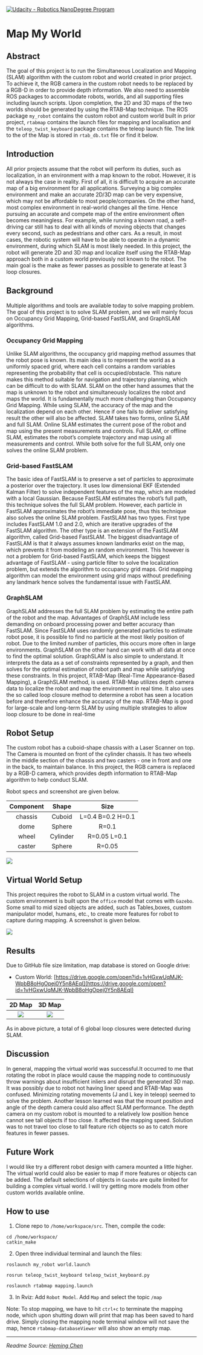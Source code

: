 [![Udacity - Robotics NanoDegree Program](https://s3-us-west-1.amazonaws.com/udacity-robotics/Extra+Images/RoboND_flag.png)](https://www.udacity.com/robotics)

# Map My World 

## Abstract 
The goal of this project is to run the Simultaneous Localization and Mapping (SLAM) algorithm with the custom robot and world created in prior project. To achieve it, the RGB camera in the custom robot needs to be replaced by a RGB-D in order to provide depth information.
We also need to assemble ROS packages to accommodate robots, worlds, and all supporting files including launch scripts. Upon completion, the 2D and 3D maps of the two worlds should be generated by using the RTAB-Map technique.
The ROS package `my_robot` contains the custom robot and custom world built in prior project, `rtabmap` contains the launch files for mapping and localisation and the `teleop_twist_keyboard` package contains the teleop launch file.
The link to the of the Map is stored in `rtab_db.txt` file or find it below.

## Introduction
All prior projects assume that the robot will perform its duties, such as localization, in an environment with a map known to the robot. However, it is not always the case in reality. First of all, it is difficult to acquire an accurate map of a big environment for all applications.
Surveying a big complex environment and make an accurate 2D/3D map can be very expensive, which may not be affordable to most people/companies. On the other hand, most complex environment in real-world changes all the time.
Hence pursuing an accurate and compete map of the entire environment often becomes meaningless. For example, while running a known road, a self-driving car still has to deal with all kinds of moving objects that changes every second, such as pedestrians and other cars. 
As a result, in most cases, the robotic system will have to be able to operate in a dynamic environment, during which SLAM is most likely needed. In this project, the robot will generate 2D and 3D map and localize itself using the RTAB-Map approach both in a custom world previously not known to the robot.
The main goal is the make as fewer passes as possible to generate at least 3 loop closures.

## Background
Multiple algorithms and tools are available today to solve mapping problem. The goal of this project is to solve SLAM problem, and we will mainly focus on Occupancy Grid Mapping, Grid-based FastSLAM, and GraphSLAM algorithms.

### Occupancy Grid Mapping
Unlike SLAM algorithms, the occupancy grid mapping method assumes that the robot pose is known. Its main idea is to represent the world as a uniformly spaced grid, where each cell contains a random variables representing the probability that cell is occupied/obstacle. This nature makes this method suitable for navigation and trajectory planning, which can be difficult to do with SLAM.
SLAM on the other hand assumes that the map is unknown to the robot and simultaneously localizes the robot and maps the world. It is fundamentally much more challenging than Occupancy Grid Mapping. While using SLAM, the accuracy of the map and the localization depend on each other. Hence if one fails to deliver satisfying result the other will also be affected. SLAM takes two forms, online SLAM and full SLAM. Online SLAM estimates the current pose of the robot and map using the present measurements and controls. Full SLAM, or offline SLAM, estimates the robot’s complete trajectory and map using all measurements and control. While both solve for the full SLAM, only one solves the online SLAM problem.

### Grid-based FastSLAM
The basic idea of FastSLAM is to preserve a set of particles to approximate a posterior over the trajectory. It uses low dimensional EKF (Extended Kalman Filter) to solve independent features of the map, which are modeled with a local Gaussian. Because FastSLAM estimates the robot’s full path, this technique solves the full SLAM problem. However, each particle in FastSLAM approximates the robot’s immediate pose, thus this technique also solves the online SLAM problem.
FastSLAM has two types. First type includes FastSLAM 1.0 and 2.0, which are iterative upgrades of the FastSLAM algorithm. The other type is an extension of the FastSLAM algorithm, called Grid-based FastSLAM. The biggest disadvantage of FastSLAM is that it always assumes known landmarks exist on the map, which prevents it from modeling an random environment. This however is not a problem for Grid-based FastSLAM, which keeps the biggest advantage of FastSLAM - using particle filter to solve the localization problem, but extends the algorithm to occupancy grid maps. Grid mapping algorithm can model the environment using grid maps without predefining any landmark hence solves the fundamental issue with FastSLAM.

### GraphSLAM
GraphSLAM addresses the full SLAM problem by estimating the entire path of the robot and the map. Advantages of GraphSLAM include less demanding on onboard processing power and better accuracy than FastSLAM. Since FastSLAM uses randomly generated particles to estimate robot pose, it is possible to find no particle at the most likely position of robot. Due to the limited number of particles, this occurs more often in large environments. GraphSLAM on the other hand can work with all data at once to find the optimal solution. GraphSLAM is also simple to understand. It interprets the data as a set of constraints represented by a graph, and then solves for the optimal estimation of robot path and map while satisfying these constraints.
In this project, RTAB-Map (Real-Time Appearance-Based Mapping), a GraphSLAM method, is used. RTAB-Map utilizes depth camera data to localize the robot and map the environment in real time. It also uses the so called loop closure method to determine a robot has seen a location before and therefore enhance the accuracy of the map. RTAB-Map is good for large-scale and long-term SLAM by using multiple strategies to allow loop closure to be done in real-time

## Robot Setup
The custom robot has a cuboid-shape chassis with a Laser Scanner on top. The Camera is mounted on front of the cylinder chassis. It has two wheels in the middle section of the chassis and two casters - one in front and one in the back, to maintain balance. 
In this project, the RGB camera is replaced by a RGB-D camera, which provides depth information to RTAB-Map algorithm to help conduct SLAM.

Robot specs and screenshot are given below.

| Component          | Shape    | Size             |
|:------------------:|:--------:|:----------------:|
| chassis            | Cuboid   | L=0.4 B=0.2 H=0.1|
| dome               | Sphere   | R=0.1            |
| wheel              | Cylinder | R=0.05 L=0.1     |
| caster             | Sphere   | R=0.05           |

![](https://github.com/Ekanshh/rse_p5_udacity/blob/master/Images/my_robot.png)

## Virtual World Setup
This project requires the robot to SLAM in a custom virtual world.
The custom environment is built upon the `office` model that comes with `Gazebo`. Some small to mid sized objects are added, such as Tables,boxes, custom manipulator model, humans, etc., to create more features for robot to capture during mapping.
A screenshot is given below.

![](https://github.com/Ekanshh/rse_p5_udacity/blob/master/Images/my_world.png)

## Results
Due to GitHub file size limitation, map database is stored on Google drive:
- Custom World: [https://drive.google.com/open?id=1vHGxwUqMJK-WpbB8oHgOpej0Y5n8AEqI](https://drive.google.com/open?id=1vHGxwUqMJK-WpbB8oHgOpej0Y5n8AEqI)

| 2D Map                                                                       | 3D Map                                          |
:-----------------------------------------------------------------------------:|:-----------------------------------------------:
![](https://github.com/Ekanshh/rse_p5_udacity/blob/master/Images/2D_map.png)   | ![](https://github.com/Ekanshh/rse_p5_udacity/blob/master/Images/3D_view.png)

As in above picture, a total of 6 global loop closures were detected during SLAM.

## Discussion
In general, mapping the virtual world was successful.It occurred to me that rotating the robot in place would cause the mapping node to continuously throw warnings about insufficient inliers and disrupt the generated 3D map. It was possibly due to robot not having liner speed and RTAB-Map was confused. Minimizing rotating movements (J and L key in teleop) seemed to solve the problem.
Another lesson learned was that the mount position and angle of the depth camera could also affect SLAM performance. The depth camera on my custom robot is mounted to a relatively low position hence cannot see tall objects if too close. It affected the mapping speed. Solution was to not travel too close to tall feature rich objects so as to catch more features in fewer passes.

## Future Work
I would like try a different robot design with camera mounted a little higher. The virtual world could also be easier to map if more features or objects can be added. The default selections of objects in `Gazebo` are quite limited for building a complex virtual world. I will try getting more models from other custom worlds available online.

## How to use

1. Clone repo to `/home/workspace/src`. Then, compile the code:
```
cd /home/workspace/
catkin_make
```

2. Open three individual terminal and launch the files:

`roslaunch my_robot world.launch`

`rosrun teleop_twist_keyboard teleop_twist_keyboard.py`

`roslaunch rtabmap mapping.launch`

3. In Rviz: 
Add `Robot Model`.
Add `Map` and select the topic `/map`

Note: To stop mapping, we have to hit `ctrl+c` to terminate the mapping node, which upon shutting down will print that map has been saved to hard drive. 
Simply closing the mapping node terminal window will not save the map, hence `rtabmap-databaseViewer` will also show an empty map.

----------
_Readme Source: [Heming Chen](https://github.com/hemingchen)_
